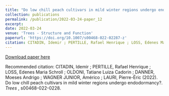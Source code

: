 ```yaml
---
title: "Do low chill peach cultivars in mild winter regions undergo endodormancy?"
collection: publications
permalink: /publication/2022-03-24-paper_12
excerpt:
date: 2022-03-24
venue: 'Trees - Structure and Function'
paperurl: 'https://doi.org/10.1007/s00468-022-02287-z'
citation: CITADIN, Idemir ; PERTILLE, Rafael Henrique ; LOSS, Edenes Maria Schroll ; OLDONI, Tatiane Luiza Cadorin ; DANNER, Moeses Andrigo ; WAGNER JUNIOR, Américo ; LAURI, Pierre-Éric (2022). Do low chill peach cultivars in mild winter regions undergo endodormancy?. <i> Trees </i>, s00468-022-0228.
---
```


[Download paper here](https://link.springer.com/content/pdf/10.1007/s00468-022-02287-z.pdf)

Recommended citation:  CITADIN, Idemir ; PERTILLE, Rafael Henrique ; LOSS, Edenes Maria Schroll ; OLDONI, Tatiane Luiza Cadorin ; DANNER, Moeses Andrigo ; WAGNER JUNIOR, Américo ; LAURI, Pierre-Éric (2022). Do low chill peach cultivars in mild winter regions undergo endodormancy?. <i> Trees </i>, s00468-022-0228.
